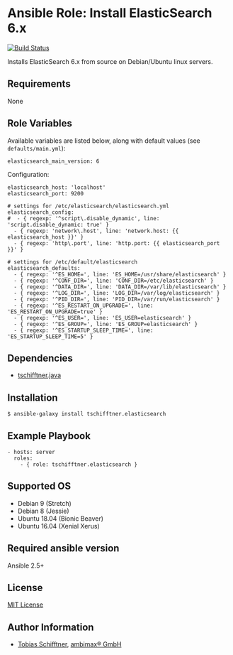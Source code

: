 # Ansible Role: Install ElasticSearch 6.x

[![Build Status](https://travis-ci.org/tschifftner/ansible-role-elasticsearch.svg?branch=master)](https://travis-ci.org/tschifftner/ansible-role-elasticsearch)

Installs ElasticSearch 6.x from source on Debian/Ubuntu linux servers.

## Requirements

None

## Role Variables

Available variables are listed below, along with default values (see `defaults/main.yml`):

```
elasticsearch_main_version: 6

```

Configuration:

```
elasticsearch_host: 'localhost'
elasticsearch_port: 9200

# settings for /etc/elasticsearch/elasticsearch.yml
elasticsearch_config:
#  - { regexp: '^script\.disable_dynamic', line: 'script.disable_dynamic: true' }
  - { regexp: 'network\.host', line: 'network.host: {{ elasticsearch_host }}' }
  - { regexp: 'http\.port', line: 'http.port: {{ elasticsearch_port }}' }

# settings for /etc/default/elasticsearch
elasticsearch_defaults:
  - { regexp: '^ES_HOME=', line: 'ES_HOME=/usr/share/elasticsearch' }
  - { regexp: '^CONF_DIR=', line: 'CONF_DIR=/etc/elasticsearch' }
  - { regexp: '^DATA_DIR=', line: 'DATA_DIR=/var/lib/elasticsearch' }
  - { regexp: '^LOG_DIR=', line: 'LOG_DIR=/var/log/elasticsearch' }
  - { regexp: '^PID_DIR=', line: 'PID_DIR=/var/run/elasticsearch' }
  - { regexp: '^ES_RESTART_ON_UPGRADE=', line: 'ES_RESTART_ON_UPGRADE=true' }
  - { regexp: '^ES_USER=', line: 'ES_USER=elasticsearch' }
  - { regexp: '^ES_GROUP=', line: 'ES_GROUP=elasticsearch' }
  - { regexp: '^ES_STARTUP_SLEEP_TIME=', line: 'ES_STARTUP_SLEEP_TIME=5' }
```

## Dependencies

- [tschifftner.java](https://github.com/tschifftner/ansible-role-java)

## Installation

```
$ ansible-galaxy install tschifftner.elasticsearch
```

## Example Playbook

    - hosts: server
      roles:
        - { role: tschifftner.elasticsearch }

## Supported OS

 - Debian 9 (Stretch)
 - Debian 8 (Jessie)
 - Ubuntu 18.04 (Bionic Beaver)
 - Ubuntu 16.04 (Xenial Xerus)
 
## Required ansible version

Ansible 2.5+

## License

[MIT License](http://choosealicense.com/licenses/mit/)

## Author Information

 - [Tobias Schifftner](https://twitter.com/tschifftner), [ambimax® GmbH](https://www.ambimax.de)